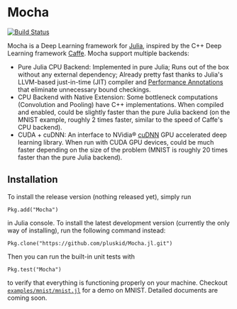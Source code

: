 # Mocha

[![Build Status](https://travis-ci.org/pluskid/Mocha.jl.svg?branch=master)](https://travis-ci.org/pluskid/Mocha.jl)

Mocha is a Deep Learning framework for [Julia](http://julialang.org/), inspired by the C++ Deep Learning framework [Caffe](http://caffe.berkeleyvision.org/). Mocha support multiple backends:

- Pure Julia CPU Backend: Implemented in pure Julia; Runs out of the box without any external dependency; Already pretty fast thanks to Julia's LLVM-based just-in-time (JIT) compiler and [Performance Annotations](http://julia.readthedocs.org/en/latest/manual/performance-tips/#performance-annotations) that eliminate unnecessary bound checkings.
- CPU Backend with Native Extension: Some bottleneck computations (Convolution and Pooling) have C++ implementations. When compiled and enabled, could be slightly faster than the pure Julia backend (on the MNIST example, roughly 2 times faster, similar to the speed of Caffe's CPU backend).
- CUDA + cuDNN: An interface to NVidia® [cuDNN](https://developer.nvidia.com/cuDNN) GPU accelerated deep learning library. When run with CUDA GPU devices, could be much faster depending on the size of the problem (MNIST is roughly 20 times faster than the pure Julia backend).

## Installation

To install the release version (nothing released yet), simply run

```
Pkg.add("Mocha")
```

in Julia console. To install the latest development version (currently the only way of installing), run the following command instead:

```
Pkg.clone("https://github.com/pluskid/Mocha.jl.git")
```

Then you can run the built-in unit tests with

```
Pkg.test("Mocha")
```

to verify that everything is functioning properly on your machine. Checkout [`examples/mnist/mnist.jl`](examples/mnist/mnist.jl) for a demo on MNIST. Detailed documents are coming soon.
